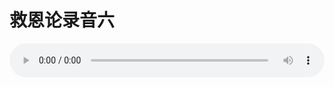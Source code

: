 # 救恩论录音六

<audio style="width: 100%;" preload="false" controls controlslist="nodownload"><source src="http://file.simai.life/audio/mp3/old/27407.mp3" type="audio/mpeg">Your browser does not support the audio element.</audio>



